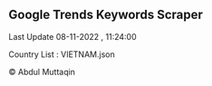 

## Google Trends Keywords Scraper 
 
Last Update 08-11-2022 , 11:24:00

Country List :
VIETNAM.json



© Abdul Muttaqin 
